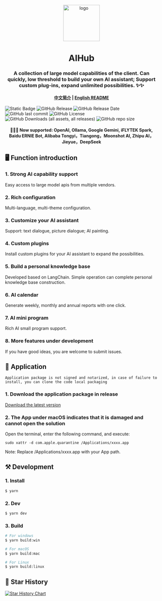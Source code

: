 <p align="center">
  <img src="/resources/icon.png" alt="logo" width="120">
</p>
<h1 align="center">AIHub</h1>
<h3 align="center">
  A collection of large model capabilities of the client. Can quickly, low threshold to build your own AI assistant; Support custom plug-ins, expand unlimited possibilities. ✨✨
</h3>

<h4 align="center">
  <a href="/README.md">中文简介</a> | <a href="/README_en.md">English README</a>
</h4>

![Static Badge](https://img.shields.io/badge/i18n-2_languages-blue)
![GitHub Release](https://img.shields.io/github/v/release/classfang/AIHub)
![GitHub Release Date](https://img.shields.io/github/release-date/classfang/AIHub)
![GitHub last commit](https://img.shields.io/github/last-commit/classfang/AIHub)
![GitHub License](https://img.shields.io/github/license/classfang/AIHub)
![GitHub Downloads (all assets, all releases)](https://img.shields.io/github/downloads/classfang/AIHub/total)
![GitHub repo size](https://img.shields.io/github/repo-size/classfang/AIHub)

<h4 align="center">
  🎉🎉🎉 Now supported: OpenAI, Ollama, Google Gemini, iFLYTEK Spark, Baidu ERNIE Bot, Alibaba Tongyi，Tiangong，Moonshot AI, Zhipu AI，Jieyue，DeepSeek
</h4>

## 🖥️ Function introduction

### 1. Strong AI capability support

Easy access to large model apis from multiple vendors.

### 2. Rich configuration

Multi-language, multi-theme configuration.

### 3. Customize your AI assistant

Support: text dialogue, picture dialogue; AI painting.

### 4. Custom plugins

Install custom plugins for your AI assistant to expand the possibilities.

### 5. Build a personal knowledge base

Developed based on LangChain. Simple operation can complete personal knowledge base construction.

### 6. AI calendar

Generate weekly, monthly and annual reports with one click.

### 7. AI mini program

Rich AI small program support.

### 8. More features under development

If you have good ideas, you are welcome to submit issues.

## 🚀 Application

`Application package is not signed and notarized, in case of failure to install, you can clone the code local packaging`

### 1. Download the application package in release

[Download the latest version](https://github.com/classfang/AIHub/releases)

### 2. The App under macOS indicates that it is damaged and cannot open the solution

Open the terminal, enter the following command, and execute:

```shell
sudo xattr -d com.apple.quarantine /Applications/xxxx.app
```

Note: Replace /Applications/xxxx.app with your App path.

## ⚒️ Development

### 1. Install

```bash
$ yarn
```

### 2. Dev

```bash
$ yarn dev
```

### 3. Build

```bash
# For windows
$ yarn build:win

# For macOS
$ yarn build:mac

# For Linux
$ yarn build:linux
```

## 🌟 Star History

[![Star History Chart](https://api.star-history.com/svg?repos=classfang/AIHub&type=Date)](https://star-history.com/#classfang/AIHub&Date)
